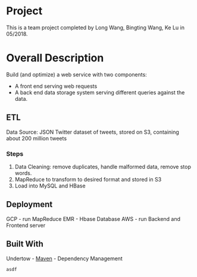 # Project

This is a team project completed by Long Wang, Bingting Wang, Ke Lu in 05/2018.

# Overall Description
Build (and optimize) a web service with two components:
- A front end serving web requests 
- A back end data storage system serving different queries against the data.

## ETL
Data Source: JSON Twitter dataset of tweets, stored on S3, containing about 200 million tweets
### Steps
1. Data Cleaning: remove duplicates, handle malformed data, remove stop words. 
2. MapReduce to transform to desired format and stored in S3
3. Load into MySQL and HBase

## 

## Deployment

GCP - run MapReduce
EMR - Hbase Database
AWS - run Backend and Frontend server

## Built With
Undertow - 
[Maven](https://maven.apache.org/) - Dependency Management



```
asdf
````

